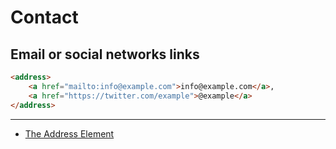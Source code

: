 # Contact

## Email or social networks links

```html
<address>
    <a href="mailto:info@example.com">info@example.com</a>,
    <a href="https://twitter.com/example">@example</a>
</address>
```

---

* [The Address Element](http://html5doctor.com/the-address-element/)
